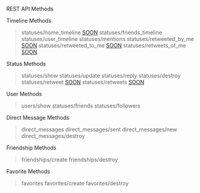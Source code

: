 REST API Methods

Timeline Methods
> statuses/home\_timeline [SOON](coming.md)
> statuses/friends\_timeline
> statuses/user\_timeline
> statuses/mentions
> statuses/retweeted\_by\_me [SOON](coming.md)
> statuses/retweeted\_to\_me [SOON](coming.md)
> statuses/retweets\_of\_me [SOON](coming.md)

Status Methods
> statuses/show
> statuses/update
> statuses/reply
> statuses/destroy
> statuses/retweet [SOON](coming.md)
> statuses/retweets [SOON](coming.md)

User Methods
> users/show
> statuses/friends
> statuses/followers

Direct Message Methods
> direct\_messages
> direct\_messages/sent
> direct\_messages/new
> direct\_messages/destroy

Friendship Methods
> friendships/create
> friendships/destroy

Favorite Methods
> favorites
> favorites/create
> favorites/destroy